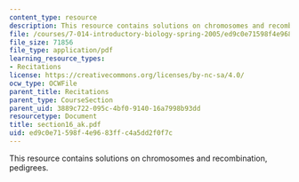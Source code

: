 ```yaml
---
content_type: resource
description: This resource contains solutions on chromosomes and recombination, pedigrees.
file: /courses/7-014-introductory-biology-spring-2005/ed9c0e71598f4e9683ffc4a5dd2f0f7c_section16_ak.pdf
file_size: 71856
file_type: application/pdf
learning_resource_types:
- Recitations
license: https://creativecommons.org/licenses/by-nc-sa/4.0/
ocw_type: OCWFile
parent_title: Recitations
parent_type: CourseSection
parent_uid: 3889c722-095c-4bf0-9140-16a7998b93dd
resourcetype: Document
title: section16_ak.pdf
uid: ed9c0e71-598f-4e96-83ff-c4a5dd2f0f7c
---
```

This resource contains solutions on chromosomes and recombination, pedigrees.